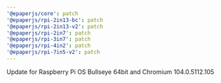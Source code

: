 ```yaml
---
'@epaperjs/core': patch
'@epaperjs/rpi-2in13-bc': patch
'@epaperjs/rpi-2in13-v2': patch
'@epaperjs/rpi-2in7': patch
'@epaperjs/rpi-3in7': patch
'@epaperjs/rpi-4in2': patch
'@epaperjs/rpi-7in5-v2': patch
---
```


Update for Raspberry Pi OS Bullseye 64bit and Chromium 104.0.5112.105
